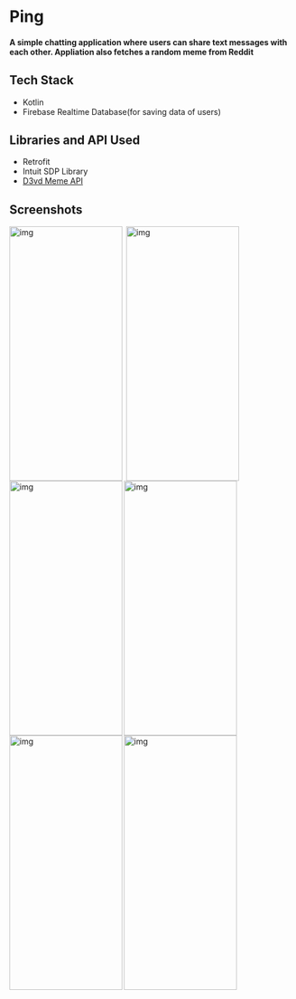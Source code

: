# Ping
<h4>A simple chatting application where users can share text messages with each other. Appliation also fetches a random meme from Reddit</h4>

## Tech Stack
<ul>
<li>Kotlin</li>
<li>Firebase Realtime Database(for saving data of users)</li>
</ul>

## Libraries and API Used
<ul>
<li>Retrofit</li>
<li>Intuit SDP Library</li>
<li><a href="https://github.com/D3vd/Meme_Api">D3vd Meme API</a></li>
</ul>

<h2 id="screenshots">Screenshots</h2>

<img align="left" alt="img" width="200" height="450" src="https://user-images.githubusercontent.com/93155464/195974462-4d754dab-c904-45db-81ed-47ddf48a0df8.jpg">
<img align="left" alt="img" width="200" height="450" style="margin:0px 4px;" src="https://user-images.githubusercontent.com/93155464/195974466-0da1805f-880e-4a88-b852-abda9eaf119a.PNG">
<img align="center" alt="img" width="200" height="450" src="https://user-images.githubusercontent.com/93155464/195974475-6022aed4-3cbb-4741-83fc-12069d29657f.jpg">


<img align="left" alt="img" width="200" height="450" src="https://user-images.githubusercontent.com/93155464/195975095-816b17d0-30fc-4a50-be1e-b6513fa6ec10.jpg">
<img align="left" alt="img" width="200" height="450" src="https://user-images.githubusercontent.com/93155464/195975000-91d6c538-41d7-4ccc-8c10-5190b8da682b.png">
<img align="center" alt="img" width="200" height="450" src="https://user-images.githubusercontent.com/93155464/195974498-875d53cf-0e34-4bfd-bbbf-964d60ec8197.jpg">
